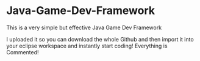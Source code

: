 # Java-Game-Dev-Framework
This is a very simple but effective Java Game Dev Framework

I uploaded it so you can download the whole Github and then import it into your eclipse workspace and instantly start coding!
Everything is Commented!
